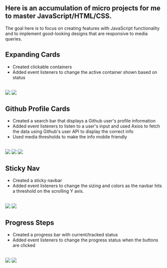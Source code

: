 ## Here is an accumulation of micro projects for me to master JavaScript/HTML/CSS. 
The goal here is to focus on creating features with JavaScript functionality and to implement good-looking designs that are responsive to media queries.

## Expanding Cards
- Created clickable containers
- Added event listeners to change the active container shown based on status
<br>
<img src="./assests/expanding-cards-1.png">
<img src="./assests/expanding-cards-2.png">

## Github Profile Cards
- Created a search bar that displays a Github user's profile information
- Added event listeners to listen to a user's input and used Axios to fetch the data using Github's user API to display the correct info
- Used media thresholds to make the info mobile friendly
<br>
<img src="./assests/github-profile-1.png">
<img src="./assests/github-profile-2.png">
<img src="./assests/github-profile-3.png">

## Sticky Nav
- Created a sticky navbar
- Added event listeners to change the sizing and colors as the navbar hits a threshold on the scrolling Y axis.
<br>
<img src="./assests/sticky-navbar-1.png">
<img src="./assests/sticky-navbar-2.png">

## Progress Steps
- Created a progress bar with current/tracked status
- Added event listeners to change the progress status when the buttons are clicked
<br>
<img src="./assests/progress-steps-2.png">
<img src="./assests/progress-steps-1.png">
